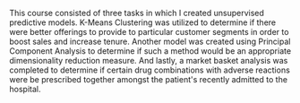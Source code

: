 This course consisted of three tasks in which I created unsupervised predictive models.
K-Means Clustering was utilized to determine if there were better offerings to provide to particular customer segments in order to boost sales and increase tenure.
Another model was created using Principal Component Analysis to determine if such a method would be an appropriate dimensionality reduction measure.
And lastly, a market basket analysis was completed to determine if certain drug combinations with adverse reactions were be prescribed together amongst the patient's recently admitted to the hospital.
